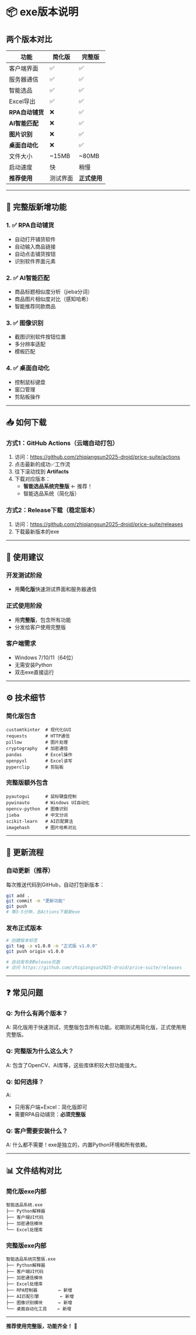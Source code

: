 # 📦 exe版本说明

## 两个版本对比

| 功能 | 简化版 | 完整版 |
|------|-------|-------|
| 客户端界面 | ✅ | ✅ |
| 服务器通信 | ✅ | ✅ |
| 智能选品 | ✅ | ✅ |
| Excel导出 | ✅ | ✅ |
| **RPA自动铺货** | ❌ | ✅ |
| **AI智能匹配** | ❌ | ✅ |
| **图片识别** | ❌ | ✅ |
| **桌面自动化** | ❌ | ✅ |
| 文件大小 | ~15MB | ~80MB |
| 启动速度 | 快 | 稍慢 |
| **推荐使用** | 测试界面 | **正式使用** |

---

## 🎯 完整版新增功能

### 1. ✅ RPA自动铺货
- 自动打开铺货软件
- 自动输入商品链接
- 自动点击铺货按钮
- 识别软件界面元素

### 2. ✅ AI智能匹配
- 商品标题相似度分析（jieba分词）
- 商品图片相似度对比（感知哈希）
- 智能推荐同款商品

### 3. ✅ 图像识别
- 截图识别软件按钮位置
- 多分辨率适配
- 模板匹配

### 4. ✅ 桌面自动化
- 控制鼠标键盘
- 窗口管理
- 剪贴板操作

---

## 📥 如何下载

### 方式1：GitHub Actions（云端自动打包）

1. 访问：https://github.com/zhiqiangsun2025-droid/price-suite/actions
2. 点击最新的成功✅工作流
3. 往下滚动找到 **Artifacts**
4. 下载对应版本：
   - **智能选品系统完整版** ← 推荐！
   - 智能选品系统（简化版）

### 方式2：Release下载（稳定版本）

1. 访问：https://github.com/zhiqiangsun2025-droid/price-suite/releases
2. 下载最新版本的exe

---

## 🚀 使用建议

### 开发测试阶段
- 用**简化版**快速测试界面和服务器通信

### 正式使用阶段
- 用**完整版**，包含所有功能
- 分发给客户使用完整版

### 客户端需求
- Windows 7/10/11（64位）
- 无需安装Python
- 双击exe直接运行

---

## ⚙️ 技术细节

### 简化版包含
```
customtkinter  # 现代化GUI
requests       # HTTP通信
pillow         # 图片处理
cryptography   # 加密通信
pandas         # Excel操作
openpyxl       # Excel读写
pyperclip      # 剪贴板
```

### 完整版额外包含
```
pyautogui      # 鼠标键盘控制
pywinauto      # Windows UI自动化
opencv-python  # 图像识别
jieba          # 中文分词
scikit-learn   # AI匹配算法
imagehash      # 图片哈希对比
```

---

## 🔄 更新流程

### 自动更新（推荐）
每次推送代码到GitHub，自动打包新版本：
```bash
git add .
git commit -m "更新功能"
git push
# 等3-5分钟，去Actions下载新exe
```

### 发布正式版本
```bash
# 创建版本标签
git tag -a v1.0.0 -m "正式版 v1.0.0"
git push origin v1.0.0

# 自动发布到Release页面
# 访问 https://github.com/zhiqiangsun2025-droid/price-suite/releases
```

---

## ❓ 常见问题

### Q: 为什么有两个版本？
A: 简化版用于快速测试，完整版包含所有功能。初期测试用简化版，正式使用用完整版。

### Q: 完整版为什么这么大？
A: 包含了OpenCV、AI库等，这些库体积较大但功能强大。

### Q: 如何选择？
A: 
- 只用客户端+Excel：简化版即可
- 需要RPA自动铺货：**必须完整版**

### Q: 客户需要安装什么？
A: 什么都不需要！exe是独立的，内置Python环境和所有依赖。

---

## 📊 文件结构对比

### 简化版exe内部
```
智能选品系统.exe
├── Python解释器
├── 客户端UI代码
├── 加密通信模块
└── Excel处理库
```

### 完整版exe内部
```
智能选品系统完整版.exe
├── Python解释器
├── 客户端UI代码
├── 加密通信模块
├── Excel处理库
├── RPA控制器        ← 新增
├── AI匹配引擎        ← 新增
├── 图像识别模块      ← 新增
└── 桌面自动化工具    ← 新增
```

---

**推荐使用完整版，功能齐全！** 🎉

